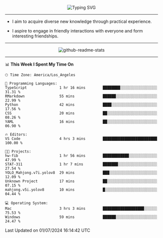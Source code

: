 <p align="center">
  <img src="https://readme-typing-svg.demolab.com?font=Fira+Code&weight=500&size=32&duration=2500&pause=1600&center=true&vCenter=true&random=false&width=1024&height=64&lines=Hi+there+%F0%9F%91%8B;I'm+delighted+you+could+make+it+here+%F0%9F%8E%89;I'm+Harry%2C+a+college+student+still+finding+my+way" alt="Typing SVG" />
</p>


---


- I aim to acquire diverse new knowledge through practical experience.

- I aspire to engage in friendly interactions with everyone and form interesting friendships.


---


<p align="center">
  <img src="https://github-readme-stats.vercel.app/api?username=Harry-Jing&show_icons=true" alt="github-readme-stats"/>
</p>


---

<!--START_SECTION:waka-->
📊 **This Week I Spent My Time On** 

```text
🕑︎ Time Zone: America/Los_Angeles

💬 Programming Languages: 
TypeScript               1 hr 16 mins        ████████░░░░░░░░░░░░░░░░░   31.31 % 
RMarkdown                55 mins             ██████░░░░░░░░░░░░░░░░░░░   22.99 % 
Python                   42 mins             ████░░░░░░░░░░░░░░░░░░░░░   17.56 % 
CSS                      20 mins             ██░░░░░░░░░░░░░░░░░░░░░░░   08.26 % 
YAML                     16 mins             ██░░░░░░░░░░░░░░░░░░░░░░░   06.90 % 

🔥 Editors: 
VS Code                  4 hrs 3 mins        █████████████████████████   100.00 % 

🐱‍💻 Projects: 
hw-fib                   1 hr 56 mins        ████████████░░░░░░░░░░░░░   47.99 % 
STAT-311                 1 hr 7 mins         ███████░░░░░░░░░░░░░░░░░░   27.54 % 
YOLO_Mahjong.v7i.yolov8  29 mins             ███░░░░░░░░░░░░░░░░░░░░░░   12.09 % 
Unknown Project          17 mins             ██░░░░░░░░░░░░░░░░░░░░░░░   07.15 % 
mahjong.v5i.yolov8       10 mins             █░░░░░░░░░░░░░░░░░░░░░░░░   04.44 % 

💻 Operating System: 
Mac                      3 hrs 3 mins        ███████████████████░░░░░░   75.53 % 
Windows                  59 mins             ██████░░░░░░░░░░░░░░░░░░░   24.47 % 
```


 Last Updated on 01/07/2024 16:14:42 UTC
<!--END_SECTION:waka-->
